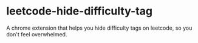 # leetcode-hide-difficulty-tag
A chrome extension that helps you hide difficulty tags on leetcode, so you don't feel overwhelmed.

